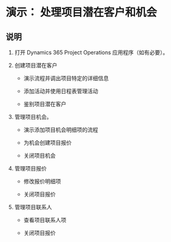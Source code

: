 ﻿---
demo:
    title: '演示： 处理项目潜在客户和机会'
    module: '模块 5： 学习 Dynamics 365 Project Operations 的基础知识'
---

# 演示： 处理项目潜在客户和机会

## 说明

1. 打开 Dynamics 365 Project Operations 应用程序（如有必要）。 

2. 创建项目潜在客户

	- 演示流程并调出项目特定的详细信息

	- 添加活动并使用日程表管理活动 

	- 鉴别项目潜在客户

3. 管理项目机会。

	- 演示添加项目机会明细项的流程

	- 为机会创建项目报价

	- 关闭项目机会

4. 管理项目报价

	- 修改报价明细项

	- 关闭项目报价

5. 管理项目联系人

	- 查看项目联系人项

	- 关闭项目报价
